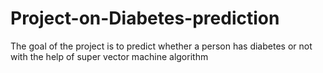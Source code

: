 # Project-on-Diabetes-prediction
The goal of the project is to predict whether a person has diabetes or not with the help of super vector machine algorithm
